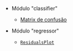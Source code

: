 - Módulo "classifier"

	- [Matrix de confusão](wiki/python/libraries/yellowbrick/classifier/confusion-matrix.md)

- Módulo "regressor"
  
	- [`ResidualsPlot`](residuals-plot.md)
